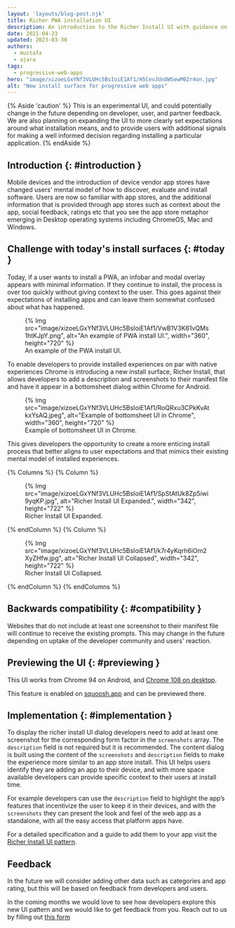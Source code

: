 ```yaml
---
layout: 'layouts/blog-post.njk'
title: Richer PWA installation UI
description: An introduction to the Richer Install UI with guidance on how to implement it.
date: 2021-04-23
updated: 2023-03-30
authors:
  - mustafa
  - ajara
tags:
  - progressive-web-apps
hero: "image/xizoeLGxYNf3VLUHc5BsIoiE1Af1/H5CevJUnOWSewM02r4on.jpg"
alt: "New install surface for progressive web apps"
---
```


{% Aside 'caution' %}
This is an experimental UI, and could potentially change in the future depending on developer, user,
and partner feedback. We are also planning on expanding the UI to more clearly set expectations
around what installation means, and to provide users with additional signals for making a well
informed decision regarding installing a particular application.
{% endAside %}

## Introduction {: #introduction }

Mobile devices and the introduction of device vendor app stores have changed users' mental model
of how to discover, evaluate and install software. Users are now so familiar with app stores, and
the additional information that is provided through app stores such as context about the app,
social feedback, ratings etc that you see the app store metaphor emerging in Desktop operating
systems including ChromeOS, Mac and Windows.


## Challenge with today's install surfaces {: #today }

Today, if a user wants to install a PWA, an infobar and modal overlay appears with minimal
information. If they continue to install, the process is over too quickly without giving
context to the user. This goes against their expectations of installing apps and can leave them
somewhat confused about what has happened.

<figure>
  {% Img src="image/xizoeLGxYNf3VLUHc5BsIoiE1Af1/VwB1V3K61vQMs1htKJpY.png", alt="An example of PWA install UI.", width="360", height="720" %}
  <figcaption>An example of the PWA install UI.</figcaption>
</figure>

To enable developers to provide installed experiences on par with native experiences
Chrome is introducing a new install surface, Richer Install, that allows developers to add a
description and screenshots to their manifest file and have it appear in a bottomsheet dialog
within Chrome for Android.

<figure>
  {% Img src="image/xizoeLGxYNf3VLUHc5BsIoiE1Af1/RoQRxu3CPkKvAtkxYsAQ.jpeg", alt="Example of bottomsheet UI in Chrome", width="360", height="720" %}
  <figcaption>Example of bottomsheet UI in Chrome.</figcaption>
</figure>

This gives developers the opportunity to create a more enticing install process
that better aligns to user expectations and that mimics their existing mental model
of installed experiences.


{% Columns %}
{% Column %}
<figure>
  {% Img src="image/xizoeLGxYNf3VLUHc5BsIoiE1Af1/SpStAtUk8Zp5iwi9yqKP.jpg",
alt="Richer Install UI Expanded.", width="342", height="722" %}
  <figcaption>Richer Install UI Expanded.</figcaption>
</figure>
{% endColumn %}
{% Column %}
<figure>
  {% Img src="image/xizoeLGxYNf3VLUHc5BsIoiE1Af1/k7r4yKqrh6iOm2XyZHfw.jpg",
alt="Richer Install UI Collapsed", width="342", height="722" %}
  <figcaption>Richer Install UI Collapsed.</figcaption>
</figure>
{% endColumn %}
{% endColumns %}

## Backwards compatibility {: #compatibility }

Websites that do not include at least one screenshot to their manifest file will continue to receive
the existing prompts. This may change in the future depending on uptake of the developer community
and users' reaction.

## Previewing the UI {: #previewing }

This UI works from Chrome 94 on Android, and [Chrome 108 on desktop](/blog/richer-install-ui-desktop/).

This feature is enabled on [squoosh.app](https://squoosh.app) and can be previewed there.

## Implementation {: #implementation }

To display the richer install UI dialog developers need to add at least one screenshot for the corresponding form factor in the `screenshots` array. The `description` field is not required but it is recommended. The content dialog is built using the content of the `screenshots` and `description` fields to make the experience more similar to an app store install. This UI helps users identify they are adding an app to their device, and with more space available developers can provide specific context to their users at install time.

For example developers can use the `description` field to highlight the app’s features that incentivize the user to keep it in their devices, and with the `screenshots`  they can present the look and feel of the web app as a standalone, with all the easy access that platform apps have.

For a detailed specification and a guide to add them to your app visit the [Richer Install UI pattern](https://web.dev/patterns/advanced-apps/richer-install-ui).


## Feedback
In the future we will consider adding other data such as categories and app rating, but this will
be based on feedback from developers and users.

In the coming months we would love to see how developers explore this new UI pattern and we
would like to get feedback from you. Reach out to us by filling out [this form](https://forms.gle/7sXrpQwDbLuaZVzN7)
